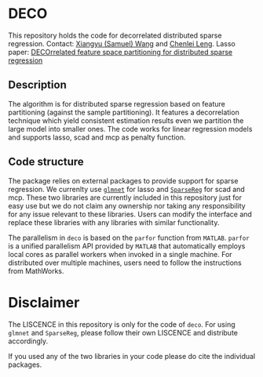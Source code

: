 # DECO
This repository holds the code for decorrelated distributed sparse regression. 
Contact: [Xiangyu (Samuel) Wang](https://github.com/wwrechard) and [Chenlei Leng](https://github.com/chenleileng).
Lasso paper: [DECOrrelated feature space partitioning for distributed sparse regression](https://papers.nips.cc/paper/6349-decorrelated-feature-space-partitioning-for-distributed-sparse-regression)

## Description
The algorithm is for distributed sparse regression based on feature partitioning (against the sample partitioning). It features a decorrelation technique which yield consistent estimation results even we partition the large model into smaller ones. The code works for linear regression models and supports lasso, scad and mcp as penalty function.

## Code structure
The package relies on external packages to provide support for sparse regression. We currenlty use [`glmnet`](https://web.stanford.edu/~hastie/glmnet_matlab/) for lasso and [`SparseReg`](https://github.com/Hua-Zhou/SparseReg) for scad and mcp. These two libraries are currently included in this repository just for easy use but we do not claim any ownership nor taking any responsibility for any issue relevant to these libraries. Users can modify the interface and replace these libraries with any libraries with similar functionality.

The parallelism in `deco` is based on the `parfor` function from `MATLAB`. `parfor` is a unified parallelism API provided by `MATLAB` that automatically employs local cores as parallel workers when invoked in a single machine. For distributed over multiple machines, users need to follow the instructions from MathWorks.

# Disclaimer
The LISCENCE in this repository is only for the code of `deco`. For using `glmnet` and `SparseReg`, please follow their own LISCENCE and distribute accordingly.

If you used any of the two libraries in your code please do cite the individual packages.
